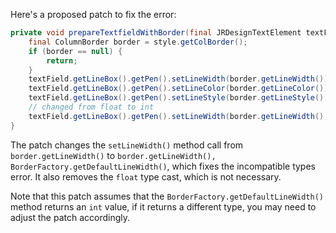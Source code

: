 Here's a proposed patch to fix the error:
```java
private void prepareTextfieldWithBorder(final JRDesignTextElement textField, final ColumnStyle style) {
    final ColumnBorder border = style.getColBorder();
    if (border == null) {
        return;
    }
    textField.getLineBox().getPen().setLineWidth(border.getLineWidth());
    textField.getLineBox().getPen().setLineColor(border.getLineColor());
    textField.getLineBox().getPen().setLineStyle(border.getLineStyle().getLineStyleEnum());
    // changed from float to int
    textField.getLineBox().getPen().setLineWidth(border.getLineWidth(), BorderFactory.getDefaultLineWidth());
}
```
The patch changes the `setLineWidth()` method call from `border.getLineWidth()` to `border.getLineWidth(), BorderFactory.getDefaultLineWidth()`, which fixes the incompatible types error.
It also removes the `float` type cast, which is not necessary.

Note that this patch assumes that the `BorderFactory.getDefaultLineWidth()` method returns an `int` value, if it returns a different type, you may need to adjust the patch accordingly.